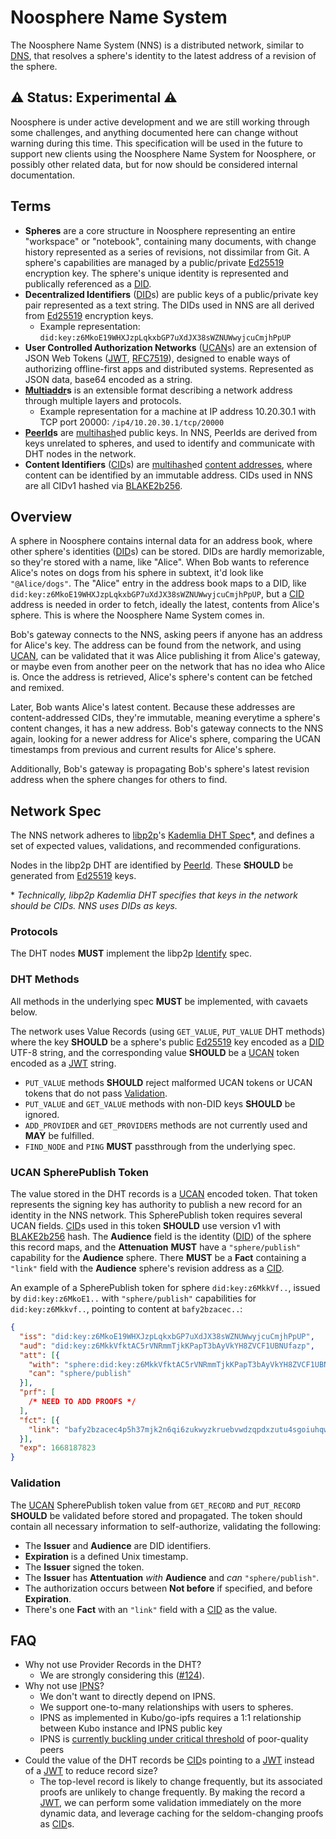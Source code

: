 # Noosphere Name System

The Noosphere Name System (NNS) is a distributed network, similar to [DNS], that resolves a sphere's identity to the latest address of a revision of the sphere.

## :warning: Status: Experimental :warning:

Noosphere is under active development and we are still working through some challenges, and anything documented here can change without warning during this time. This specification will be used in the future to support new clients using the Noosphere Name System for Noosphere, or possibly other related data, but for now should be considered internal documentation.

## Terms

* **Spheres** are a core structure in Noosphere representing an entire "workspace" or "notebook", containing many documents, with change history represented as a series of revisions, not dissimilar from Git. A sphere's capabilities are managed by a public/private [Ed25519] encryption key. The sphere's unique identity is represented and publically referenced as a [DID]. 
* **Decentralized Identifiers** ([DID]s) are public keys of a public/private key pair represented as a text string. The DIDs used in NNS are all derived from [Ed25519] encryption keys.
  * Example representation: `did:key:z6MkoE19WHXJzpLqkxbGP7uXdJX38sWZNUWwyjcuCmjhPpUP`
* **User Controlled Authorization Networks** ([UCAN]s) are an extension of JSON Web Tokens ([JWT], [RFC7519]), designed to enable ways of authorizing offline-first apps and distributed systems. Represented as JSON data, base64 encoded as a string.
* **[Multiaddr]s** is an extensible format describing a network address through multiple layers and protocols.
  * Example representation for a machine at IP address 10.20.30.1 with TCP port 20000: `/ip4/10.20.30.1/tcp/20000`
* **[PeerId]s** are [multihash]ed public keys. In NNS, PeerIds are derived from keys unrelated to spheres, and used to identify and communicate with DHT nodes in the network.
* **Content Identifiers** ([CID]s) are [multihash]ed [content addresses](https://docs.ipfs.tech/concepts/content-addressing/), where content can be identified by an immutable address. CIDs used in NNS are all CIDv1 hashed via [BLAKE2b256].

## Overview

A sphere in Noosphere contains internal data for an address book, where other sphere's identities ([DID]s) can be stored. DIDs are hardly memorizable, so they're stored with a name, like "Alice". When Bob wants to reference Alice's notes on dogs from his sphere in subtext, it'd look like `"@Alice/dogs"`. The "Alice" entry in the address book maps to a DID, like `did:key:z6MkoE19WHXJzpLqkxbGP7uXdJX38sWZNUWwyjcuCmjhPpUP`, but a [CID] address is needed in order to fetch, ideally the latest, contents from Alice's sphere. This is where the Noosphere Name System comes in.

Bob's gateway connects to the NNS, asking peers if anyone has an address for Alice's key. The address can be found from the network, and using [UCAN], can be validated that it was Alice publishing it from Alice's gateway, or maybe even from another peer on the network that has no idea who Alice is. Once the address is retrieved, Alice's sphere's content can be fetched and remixed.

Later, Bob wants Alice's latest content. Because these addresses are content-addressed CIDs, they're immutable, meaning everytime a sphere's content changes, it has a new address. Bob's gateway connects to the NNS again, looking for a newer address for Alice's sphere, comparing the UCAN timestamps from previous and current results for Alice's sphere.

Additionally, Bob's gateway is propagating Bob's sphere's latest revision address when the sphere changes for others to find.

## Network Spec

The NNS network adheres to [libp2p]'s [Kademlia DHT Spec](https://github.com/libp2p/specs/blob/master/kad-dht/README.md)\*, and defines a set of expected values, validations, and recommended configurations.

Nodes in the libp2p DHT are identified by [PeerId]. These **SHOULD** be generated from [Ed25519] keys.

\* *Technically, libp2p Kademlia DHT specifies that keys in the network should be CIDs. NNS uses DIDs as keys.*

### Protocols

The DHT nodes **MUST** implement the libp2p [Identify] spec.

### DHT Methods 

All methods in the underlying spec **MUST** be implemented, with cavaets below.

The network uses Value Records (using `GET_VALUE`, `PUT_VALUE` DHT methods) where the key **SHOULD** be a sphere's public [Ed25519] key encoded as a [DID] UTF-8 string, and the corresponding value **SHOULD** be a [UCAN] token encoded as a [JWT] string.

* `PUT_VALUE` methods **SHOULD** reject malformed UCAN tokens or UCAN tokens that do not pass [Validation](#validation).
* `PUT_VALUE` and `GET_VALUE` methods with non-DID keys **SHOULD** be ignored.
* `ADD_PROVIDER` and `GET_PROVIDERS` methods are not currently used and **MAY** be fulfilled.
* `FIND_NODE` and `PING` **MUST** passthrough from the underlying spec.

### UCAN SpherePublish Token

The value stored in the DHT records is a [UCAN] encoded token. That token represents the signing key has authority to publish a new record for an identity in the NNS network. This SpherePublish token requires several UCAN fields. [CID]s used in this token **SHOULD** use version v1 with [BLAKE2b256] hash. The **Audience** field is the identity ([DID]) of the sphere this record maps, and the **Attenuation** **MUST** have a `"sphere/publish"` capability for the **Audience** sphere. There **MUST** be a **Fact** containing a `"link"` field with the **Audience** sphere's revision address as a [CID].

An example of a SpherePublish token for sphere `did:key:z6MkkVf..`, issued by `did:key:z6MkoE1..` with `"sphere/publish"` capabilities for `did:key:z6Mkkvf..`, pointing to content at `bafy2bzacec..`:

```json
{
  "iss": "did:key:z6MkoE19WHXJzpLqkxbGP7uXdJX38sWZNUWwyjcuCmjhPpUP",
  "aud": "did:key:z6MkkVfktAC5rVNRmmTjkKPapT3bAyVkYH8ZVCF1UBNUfazp",
  "att": [{
    "with": "sphere:did:key:z6MkkVfktAC5rVNRmmTjkKPapT3bAyVkYH8ZVCF1UBNUfazp",
    "can": "sphere/publish"
  }],
  "prf": [
    /* NEED TO ADD PROOFS */
  ],
  "fct": [{
    "link": "bafy2bzacec4p5h37mjk2n6qi6zukwyzkruebvwdzqpdxzutu4sgoiuhqwne72"
  }],
  "exp": 1668187823
}
```

### Validation

The [UCAN] SpherePublish token value from `GET_RECORD` and `PUT_RECORD` **SHOULD** be validated before stored and propagated. The token should contain all necessary information to self-authorize, validating the following:

* The **Issuer** and **Audience** are DID identifiers.
* **Expiration** is a defined Unix timestamp.
* The **Issuer** signed the token.
* The **Issuer** has **Attentuation** *with* **Audience** and *can* `"sphere/publish"`.
* The authorization occurs between **Not before** if specified, and before **Expiration**.
* There's one **Fact** with an `"link"` field with a [CID] as the value.

## FAQ

* Why not use Provider Records in the DHT?
  * We are strongly considering this ([#124](https://github.com/subconsciousnetwork/noosphere/issues/124)).
* Why not use [IPNS]?
  * We don't want to directly depend on IPNS.
  * We support one-to-many relationships with users to spheres. 
  * IPNS as implemented in Kubo/go-ipfs requires a 1:1 relationship between Kubo instance and IPNS public key
  * IPNS is [currently buckling under critical threshold](https://github.com/ipfs/kubo/issues/3860) of poor-quality peers
* Could the value of the DHT records be [CID]s pointing to a [JWT] instead of a [JWT] to reduce record size?
  * The top-level record is likely to change frequently, but its associated proofs are unlikely to change frequently. By making the record a [JWT], we can perform some validation immediately on the more dynamic data, and leverage caching for the seldom-changing proofs as [CID]s.

[JWT]: https://jwt.io/
[RFC7519]: https://www.rfc-editor.org/rfc/rfc7519
[Ed25519]: https://en.wikipedia.org/wiki/Ed25519
[DID]: https://www.w3.org/TR/did-core/
[DNS]: https://en.wikipedia.org/wiki/Domain_Name_System
[UCAN]: https://ucan.xyz/
[Multiaddr]: https://multiformats.io/multiaddr/
[libp2p]: https://libp2p.io
[CID]: https://github.com/multiformats/cid
[PeerId]: https://docs.libp2p.io/concepts/fundamentals/peers/
[Identify]: https://github.com/libp2p/specs/tree/master/identify
[multihash]: https://multiformats.io/multihash/
[BLAKE2b256]: https://www.blake2.net/
[IPNS]: https://docs.ipfs.tech/concepts/ipns/

